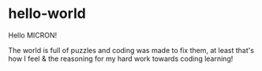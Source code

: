 # hello-world

Hello MICRON! 

The world is full of puzzles and coding was made to fix them, at least that's how I feel & the reasoning for my hard work towards coding learning!
